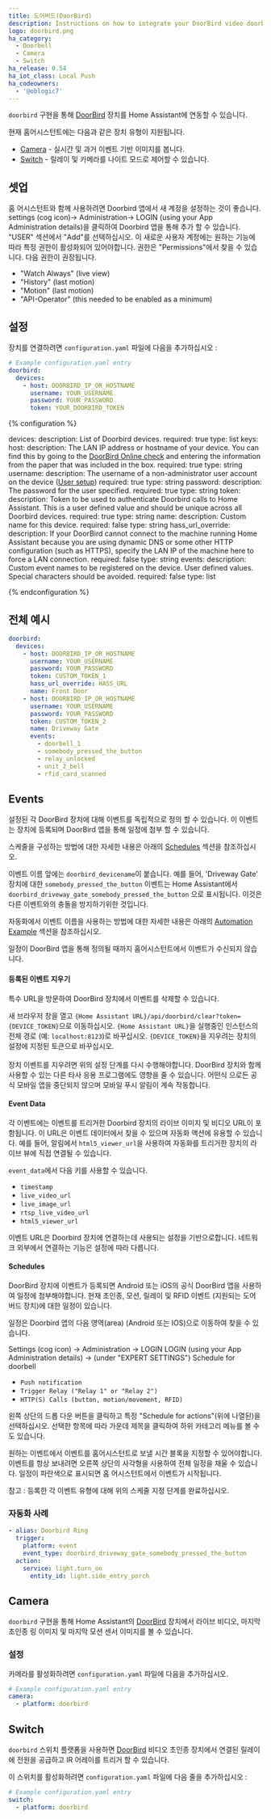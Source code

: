 ```yaml
---
title: 도어버드(DoorBird)
description: Instructions on how to integrate your DoorBird video doorbell with Home Assistant.
logo: doorbird.png
ha_category:
  - Doorbell
  - Camera
  - Switch
ha_release: 0.54
ha_iot_class: Local Push
ha_codeowners:
  - '@oblogic7'
---
```


`doorbird` 구현을 통해 [DoorBird](https://www.doorbird.com/) 장치를 Home Assistant에 연동할 수 있습니다.

현재 홈어시스턴트에는 다음과 같은 장치 유형이 지원됩니다.

- [Camera](#camera) - 실시간 및 과거 이벤트 기반 이미지를 봅니다.
- [Switch](#switch) - 릴레이 및 카메라를 나이트 모드로 제어할 수 있습니다.

## 셋업

홈 어시스턴트와 함께 사용하려면 Doorbird 앱에서 새 계정을 설정하는 것이 좋습니다. settings (cog icon)-> Administration-> LOGIN (using your App Administration details)을 클릭하여 Doorbird 앱을 통해 추가 할 수 있습니다. "USER" 섹션에서 "Add"를 선택하십시오. 이 새로운 사용자 계정에는 원하는 기능에 따라 특정 권한이 활성화되어 있어야합니다. 권한은 "Permissions"에서 찾을 수 있습니다. 다음 권한이 권장됩니다. 

- "Watch Always" (live view)
- "History" (last motion)
- "Motion" (last motion)
- "API-Operator" (this needed to be enabled as a minimum)

## 설정

장치를 연결하려면 `configuration.yaml` 파일에 다음을 추가하십시오 :

```yaml
# Example configuration.yaml entry
doorbird:
  devices:
    - host: DOORBIRD_IP_OR_HOSTNAME
      username: YOUR_USERNAME
      password: YOUR_PASSWORD
      token: YOUR_DOORBIRD_TOKEN
```

{% configuration %}

devices:
  description: List of Doorbird devices.
  required: true
  type: list
  keys:
    host:
      description: The LAN IP address or hostname of your device. You can find this by going to the [DoorBird Online check](https://www.doorbird.com/checkonline) and entering the information from the paper that was included in the box.
      required: true
      type: string
    username:
      description: The username of a non-administrator user account on the device ([User setup](/integrations/doorbird/#setup))
      required: true
      type: string
    password:
      description: The password for the user specified.
      required: true
      type: string
    token:
      description: Token to be used to authenticate Doorbird calls to Home Assistant. This is a user defined value and should be unique across all Doorbird devices.
      required: true
      type: string
    name:
      description: Custom name for this device.
      required: false
      type: string
    hass_url_override:
      description: If your DoorBird cannot connect to the machine running Home Assistant because you are using dynamic DNS or some other HTTP configuration (such as HTTPS), specify the LAN IP of the machine here to force a LAN connection.
      required: false
      type: string
    events:
      description: Custom event names to be registered on the device. User defined values. Special characters should be avoided.
      required: false
      type: list
      
{% endconfiguration %}

## 전체 예시 

```yaml
doorbird:
  devices:
    - host: DOORBIRD_IP_OR_HOSTNAME
      username: YOUR_USERNAME
      password: YOUR_PASSWORD
      token: CUSTOM_TOKEN_1
      hass_url_override: HASS_URL
      name: Front Door
    - host: DOORBIRD_IP_OR_HOSTNAME
      username: YOUR_USERNAME
      password: YOUR_PASSWORD
      token: CUSTOM_TOKEN_2
      name: Driveway Gate
      events:
        - doorbell_1
        - somebody_pressed_the_button
        - relay_unlocked
        - unit_2_bell
        - rfid_card_scanned
```

## Events

설정된 각 DoorBird 장치에 대해 이벤트를 독립적으로 정의 할 수 있습니다. 이 이벤트는 장치에 등록되며 DoorBird 앱을 통해 일정에 첨부 할 수 있습니다.

스케줄을 구성하는 방법에 대한 자세한 내용은 아래의 [Schedules](#schedules) 섹션을 참조하십시오.

이벤트 이름 앞에는 `doorbird_devicename`이 붙습니다. 예를 들어, 'Driveway Gate' 장치에 대한 `somebody_pressed_the_button` 이벤트는 Home Assistant에서 `doorbird_driveway_gate_somebody_pressed_the_button` 으로 표시됩니다. 이것은 다른 이벤트와의 충돌을 방지하기위한 것입니다.

자동화에서 이벤트 이름을 사용하는 방법에 대한 자세한 내용은 아래의 [Automation Example](#automation_example) 섹션을 참조하십시오.

<div class="note info">
일정이 DoorBird 앱을 통해 정의될 때까지 홈어시스턴트에서 이벤트가 수신되지 않습니다.
</div>

#### 등록된 이벤트 지우기
특수 URL을 방문하여 DoorBird 장치에서 이벤트를 삭제할 수 있습니다.

새 브라우저 창을 열고 `{Home Assistant URL}/api/doorbird/clear?token={DEVICE_TOKEN}`으로 이동하십시오. `{Home Assistant URL}`을 실행중인 인스턴스의 전체 경로 (예: `localhost:8123`)로 바꾸십시오. `{DEVICE_TOKEN}`을 지우려는 장치의 설정에 지정된 토큰으로 바꾸십시오.
<br><br>
장치 이벤트를 지우려면 위의 설정 단계를 다시 수행해야합니다. DoorBird 장치와 함께 사용할 수 있는 다른 타사 응용 프로그램에도 영향을 줄 수 있습니다. 어떤식 으로든 공식 모바일 앱을 중단되지 않으며 모바일 푸시 알림이 계속 작동합니다.

#### Event Data

각 이벤트에는 이벤트를 트리거한 Doorbird 장치의 라이브 이미지 및 비디오 URL이 포함됩니다. 이 URL은 이벤트 데이터에서 찾을 수 있으며 자동화 액션에 유용할 수 있습니다. 예를 들어, 알림에서 `html5_viewer_url`을 사용하여 자동화를 트리거한 장치의 라이브 뷰에 직접 연결될 수 있습니다.

`event_data`에서 다음 키를 사용할 수 있습니다.

- `timestamp`
- `live_video_url`
- `live_image_url`
- `rtsp_live_video_url`
- `html5_viewer_url`

<div class="note">
이벤트 URL은 Doorbird 장치에 연결하는데 사용되는 설정을 기반으로합니다. 네트워크 외부에서 연결하는 기능은 설정에 따라 다릅니다.
</div>

#### Schedules

DoorBird 장치에 이벤트가 등록되면 Android 또는 iOS의 공식 DoorBird 앱을 사용하여 일정에 첨부해야합니다. 현재 초인종, 모션, 릴레이 및 RFID 이벤트 (지원되는 도어 버드 장치)에 대한 일정이 있습니다.

일정은 Doorbird 앱의 다음 영역(area) (Android 또는 IOS)으로 이동하여 찾을 수 있습니다.

Settings (cog icon) -> Administration -> LOGIN LOGIN (using your App Administration details) -> (under "EXPERT SETTINGS") Schedule for doorbell

- `Push notification`
- `Trigger Relay ("Relay 1" or "Relay 2")`
- `HTTP(S) Calls (button, motion/movement, RFID)`

왼쪽 상단의 드롭 다운 버튼을 클릭하고 특정 "Schedule for actions"(위에 나열된)을 선택하십시오. 선택한 항목에 따라 가운데 제목을 클릭하여 하위 카테고리 메뉴를 볼 수도 있습니다.

원하는 이벤트에서 이벤트를 홈어시스턴트로 보낼 시간 블록을 지정할 수 있어야합니다. 이벤트를 항상 보내려면 오른쪽 상단의 사각형을 사용하여 전체 일정을 채울 수 있습니다. 일정이 파란색으로 표시되면 홈 어시스턴트에서 이벤트가 시작됩니다.

참고 : 등록한 각 이벤트 유형에 대해 위의 스케줄 지정 단계를 완료하십시오.

### 자동화 사례

```yaml
- alias: Doorbird Ring
  trigger:
    platform: event
    event_type: doorbird_driveway_gate_somebody_pressed_the_button
  action:
    service: light.turn_on
      entity_id: light.side_entry_porch
```

## Camera

`doorbird` 구현을 통해 Home Assistant의 [DoorBird](https://www.doorbird.com/) 장치에서 라이브 비디오, 마지막 초인종 링 이미지 및 마지막 모션 센서 이미지를 볼 수 있습니다.

### 설정

카메라를 활성화하려면 `configuration.yaml` 파일에 다음을 추가하십시오.

```yaml
# Example configuration.yaml entry
camera:
  - platform: doorbird
```

## Switch

`doorbird` 스위치 플랫폼을 사용하면 [DoorBird](https://www.doorbird.com/) 비디오 초인종 장치에서 연결된 릴레이에 전원을 공급하고 IR 어레이를 트리거 할 수 있습니다.

이 스위치를 활성화하려면 `configuration.yaml` 파일에 다음 줄을 추가하십시오 :

```yaml
# Example configuration.yaml entry
switch:
  - platform: doorbird
```
